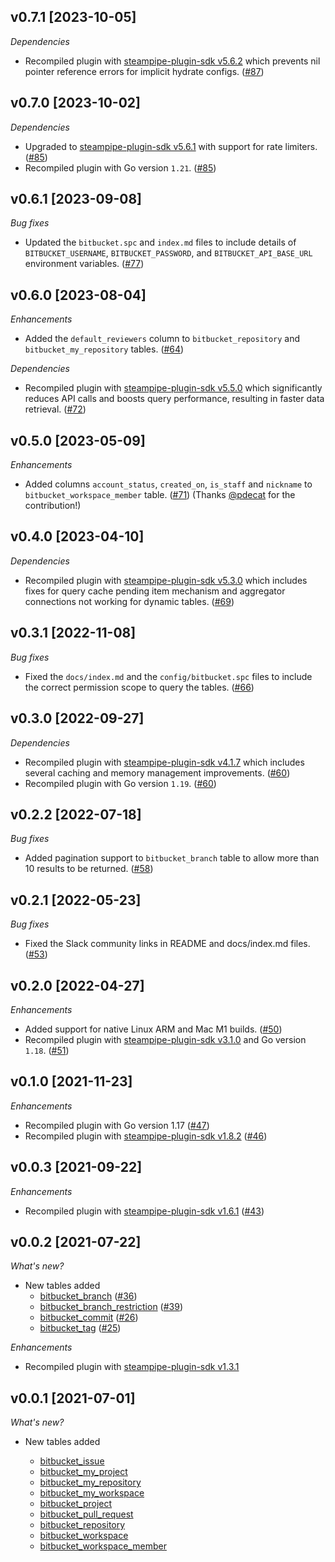 ## v0.7.1 [2023-10-05]

_Dependencies_

- Recompiled plugin with [steampipe-plugin-sdk v5.6.2](https://github.com/turbot/steampipe-plugin-sdk/blob/main/CHANGELOG.md#v562-2023-10-03) which prevents nil pointer reference errors for implicit hydrate configs. ([#87](https://github.com/turbot/steampipe-plugin-bitbucket/pull/87))

## v0.7.0 [2023-10-02]

_Dependencies_

- Upgraded to [steampipe-plugin-sdk v5.6.1](https://github.com/turbot/steampipe-plugin-sdk/blob/main/CHANGELOG.md#v561-2023-09-29) with support for rate limiters. ([#85](https://github.com/turbot/steampipe-plugin-bitbucket/pull/85))
- Recompiled plugin with Go version `1.21`. ([#85](https://github.com/turbot/steampipe-plugin-bitbucket/pull/85))

## v0.6.1 [2023-09-08]

_Bug fixes_

- Updated the `bitbucket.spc` and `index.md` files to include details of `BITBUCKET_USERNAME`, `BITBUCKET_PASSWORD`, and `BITBUCKET_API_BASE_URL` environment variables. ([#77](https://github.com/turbot/steampipe-plugin-bitbucket/pull/77))

## v0.6.0 [2023-08-04]

_Enhancements_

- Added the `default_reviewers` column to `bitbucket_repository` and `bitbucket_my_repository` tables. ([#64](https://github.com/turbot/steampipe-plugin-bitbucket/pull/64))

_Dependencies_

- Recompiled plugin with [steampipe-plugin-sdk v5.5.0](https://github.com/turbot/steampipe-plugin-sdk/blob/v5.5.0/CHANGELOG.md#v550-2023-06-16) which significantly reduces API calls and boosts query performance, resulting in faster data retrieval. ([#72](https://github.com/turbot/steampipe-plugin-bitbucket/pull/72))

## v0.5.0 [2023-05-09]

_Enhancements_

- Added columns `account_status`, `created_on`, `is_staff` and `nickname` to `bitbucket_workspace_member` table. ([#71](https://github.com/turbot/steampipe-plugin-bitbucket/pull/71)) (Thanks [@pdecat](https://github.com/pdecat) for the contribution!)

## v0.4.0 [2023-04-10]

_Dependencies_

- Recompiled plugin with [steampipe-plugin-sdk v5.3.0](https://github.com/turbot/steampipe-plugin-sdk/blob/main/CHANGELOG.md#v530-2023-03-16) which includes fixes for query cache pending item mechanism and aggregator connections not working for dynamic tables. ([#69](https://github.com/turbot/steampipe-plugin-bitbucket/pull/69))

## v0.3.1 [2022-11-08]

_Bug fixes_

- Fixed the `docs/index.md` and the `config/bitbucket.spc` files to include the correct permission scope to query the tables. ([#66](https://github.com/turbot/steampipe-plugin-bitbucket/pull/66))

## v0.3.0 [2022-09-27]

_Dependencies_

- Recompiled plugin with [steampipe-plugin-sdk v4.1.7](https://github.com/turbot/steampipe-plugin-sdk/blob/main/CHANGELOG.md#v417-2022-09-08) which includes several caching and memory management improvements. ([#60](https://github.com/turbot/steampipe-plugin-bitbucket/pull/60))
- Recompiled plugin with Go version `1.19`. ([#60](https://github.com/turbot/steampipe-plugin-bitbucket/pull/60))

## v0.2.2 [2022-07-18]

_Bug fixes_

- Added pagination support to `bitbucket_branch` table to allow more than 10 results to be returned. ([#58](https://github.com/turbot/steampipe-plugin-bitbucket/pull/58))

## v0.2.1 [2022-05-23]

_Bug fixes_

- Fixed the Slack community links in README and docs/index.md files. ([#53](https://github.com/turbot/steampipe-plugin-bitbucket/pull/53))

## v0.2.0 [2022-04-27]

_Enhancements_

- Added support for native Linux ARM and Mac M1 builds. ([#50](https://github.com/turbot/steampipe-plugin-bitbucket/pull/50))
- Recompiled plugin with [steampipe-plugin-sdk v3.1.0](https://github.com/turbot/steampipe-plugin-sdk/blob/main/CHANGELOG.md#v310--2022-03-30) and Go version `1.18`. ([#51](https://github.com/turbot/steampipe-plugin-bitbucket/pull/51))

## v0.1.0 [2021-11-23]

_Enhancements_

- Recompiled plugin with Go version 1.17 ([#47](https://github.com/turbot/steampipe-plugin-bitbucket/pull/47))
- Recompiled plugin with [steampipe-plugin-sdk v1.8.2](https://github.com/turbot/steampipe-plugin-sdk/blob/main/CHANGELOG.md#v182--2021-11-22) ([#46](https://github.com/turbot/steampipe-plugin-bitbucket/pull/46))

## v0.0.3 [2021-09-22]

_Enhancements_

- Recompiled plugin with [steampipe-plugin-sdk v1.6.1](https://github.com/turbot/steampipe-plugin-sdk/blob/main/CHANGELOG.md#v161--2021-09-21) ([#43](https://github.com/turbot/steampipe-plugin-bitbucket/pull/43))

## v0.0.2 [2021-07-22]

_What's new?_

- New tables added
  - [bitbucket_branch](https://hub.steampipe.io/plugins/turbot/bitbucket/tables/bitbucket_branch) ([#36](https://github.com/turbot/steampipe-plugin-bitbucket/pull/36))
  - [bitbucket_branch_restriction](https://hub.steampipe.io/plugins/turbot/bitbucket/tables/bitbucket_branch_restriction) ([#39](https://github.com/turbot/steampipe-plugin-bitbucket/pull/39))
  - [bitbucket_commit](https://hub.steampipe.io/plugins/turbot/bitbucket/tables/bitbucket_commit) ([#26](https://github.com/turbot/steampipe-plugin-bitbucket/pull/26))
  - [bitbucket_tag](https://hub.steampipe.io/plugins/turbot/bitbucket/tables/bitbucket_tag) ([#25](https://github.com/turbot/steampipe-plugin-bitbucket/pull/25))

_Enhancements_

- Recompiled plugin with [steampipe-plugin-sdk v1.3.1](https://github.com/turbot/steampipe-plugin-sdk/blob/main/CHANGELOG.md#v131--2021-07-15)

## v0.0.1 [2021-07-01]

_What's new?_

- New tables added

  - [bitbucket_issue](https://hub.steampipe.io/plugins/turbot/bitbucket/tables/bitbucket_issue)
  - [bitbucket_my_project](https://hub.steampipe.io/plugins/turbot/bitbucket/tables/bitbucket_my_project)
  - [bitbucket_my_repository](https://hub.steampipe.io/plugins/turbot/bitbucket/tables/bitbucket_my_repository)
  - [bitbucket_my_workspace](https://hub.steampipe.io/plugins/turbot/bitbucket/tables/bitbucket_my_workspace)
  - [bitbucket_project](https://hub.steampipe.io/plugins/turbot/bitbucket/tables/bitbucket_project)
  - [bitbucket_pull_request](https://hub.steampipe.io/plugins/turbot/bitbucket/tables/bitbucket_pull_request)
  - [bitbucket_repository](https://hub.steampipe.io/plugins/turbot/bitbucket/tables/bitbucket_repository)
  - [bitbucket_workspace](https://hub.steampipe.io/plugins/turbot/bitbucket/tables/bitbucket_workspace)
  - [bitbucket_workspace_member](https://hub.steampipe.io/plugins/turbot/bitbucket/tables/bitbucket_workspace_member)
